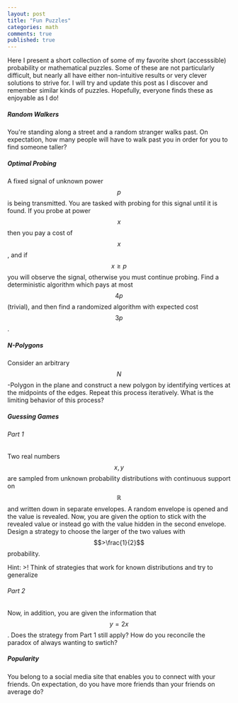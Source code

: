 ```yaml
---
layout: post
title: "Fun Puzzles"
categories: math 
comments: true
published: true 
---
```


Here I present a short collection of some of my favorite short (accesssible) probability or mathematical puzzles. Some of these are not particularly difficult, but nearly all have either non-intuitive results or very clever solutions to strive for. I will try and update this post as I discover and remember similar kinds of puzzles. Hopefully, everyone finds these as enjoyable as I do!


##### Random Walkers

You're standing along a street and a random stranger walks past. On expectation, how many people will have to walk past you in order for you to find someone taller?

##### Optimal Probing

A fixed signal of unknown power $$p$$ is being transmitted. You are tasked with probing for this signal until it is found. If you probe at power $$x$$ then you pay a cost of $$x$$, and if $$x \geq p$$ you will observe the signal, otherwise you must continue probing. Find a deterministic algorithm which pays at most $$4p$$ (trivial), and then find a randomized algorithm with expected cost $$3p$$.



##### N-Polygons

Consider an arbitrary $$N$$-Polygon in the plane and construct a new polygon by identifying vertices at the midpoints of the edges. Repeat this process iteratively. What is the limiting behavior of this process?


##### Guessing Games 

###### Part 1

Two real numbers $$x,y$$ are sampled from unknown probability distributions with continuous support on $$\mathbb{R}$$ and written down in separate envelopes. A random envelope is opened and the value is revealed. Now, you are given the option to stick with the revealed value or instead go with the value hidden in the second envelope. Design a strategy to choose the larger of the two values with $$>\frac{1}{2}$$ probability. 

Hint: >! Think of strategies that work for known distributions and try to generalize


###### Part 2

Now, in addition, you are given the information that $$y = 2x$$. Does the strategy from Part 1 still apply? How do you reconcile the paradox of always wanting to swtich?


##### Popularity

You belong to a social media site that enables you to connect with your friends. On expectation, do you have more friends than your friends on average do?





